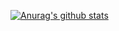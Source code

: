 [![Anurag's github stats](https://github-readme-stats.vercel.app/api?username=liufg520&hide=contribs,prs&count_private=true&show_icons=true&theme=solarized-dark)](https://github.com/liufg520/github-readme-stats)
